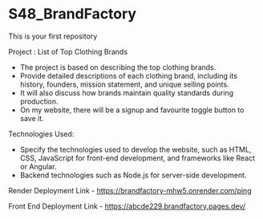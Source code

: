 
# S48_BrandFactory
This is your first repository


Project : List of Top Clothing Brands
   - The project is based on describing the top clothing brands.
   - Provide detailed descriptions of each clothing brand, including its history, founders, mission statement, and unique selling points.
   - It will also discuss how brands maintain quality standards during production.
   - On my website, there will be a signup and favourite toggle button to save it.

Technologies Used: 
   - Specify the technologies used to develop the website, such as HTML, CSS, JavaScript for front-end development, and frameworks like React or Angular.
   - Backend technologies such as Node.js for server-side development.



Render Deployment Link - https://brandfactory-mhw5.onrender.com/ping

Front End Deployment Link - https://abcde229.brandfactory.pages.dev/
